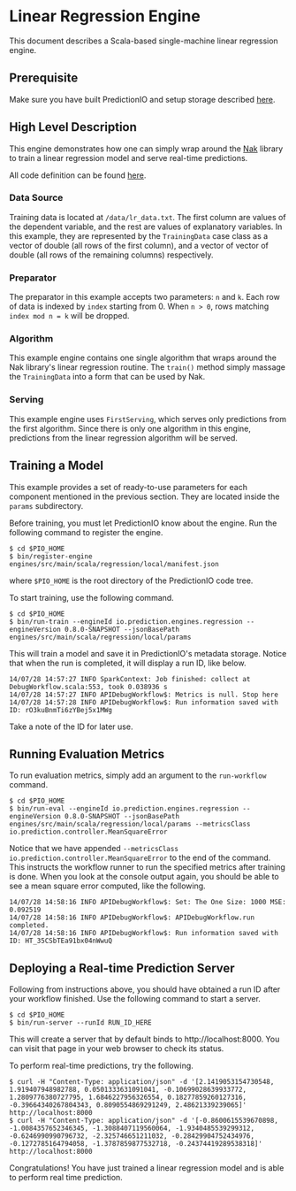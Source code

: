Linear Regression Engine
========================

This document describes a Scala-based single-machine linear regression engine.


Prerequisite
------------

Make sure you have built PredictionIO and setup storage described
[here](/README.md).


High Level Description
----------------------

This engine demonstrates how one can simply wrap around the
[Nak](https://github.com/scalanlp/nak) library to train a linear regression
model and serve real-time predictions.

All code definition can be found [here](Run.scala).


### Data Source

Training data is located at `/data/lr_data.txt`. The first column are values of
the dependent variable, and the rest are values of explanatory variables. In
this example, they are represented by the `TrainingData` case class as a vector
of double (all rows of the first column), and a vector of vector of double (all
rows of the remaining columns) respectively.


### Preparator

The preparator in this example accepts two parameters: `n` and `k`. Each row of
data is indexed by `index` starting from 0. When `n > 0`, rows matching `index
mod n = k` will be dropped.


### Algorithm

This example engine contains one single algorithm that wraps around the Nak
library's linear regression routine. The `train()` method simply massage the
`TrainingData` into a form that can be used by Nak.


### Serving

This example engine uses `FirstServing`, which serves only predictions from the
first algorithm. Since there is only one algorithm in this engine, predictions
from the linear regression algorithm will be served.


Training a Model
----------------

This example provides a set of ready-to-use parameters for each component
mentioned in the previous section. They are located inside the `params`
subdirectory.

Before training, you must let PredictionIO know about the engine. Run the
following command to register the engine.
```
$ cd $PIO_HOME
$ bin/register-engine engines/src/main/scala/regression/local/manifest.json
```
where `$PIO_HOME` is the root directory of the PredictionIO code tree.

To start training, use the following command.
```
$ cd $PIO_HOME
$ bin/run-train --engineId io.prediction.engines.regression --engineVersion 0.8.0-SNAPSHOT --jsonBasePath engines/src/main/scala/regression/local/params
```
This will train a model and save it in PredictionIO's metadata storage. Notice
that when the run is completed, it will display a run ID, like below.
```
14/07/28 14:57:27 INFO SparkContext: Job finished: collect at DebugWorkflow.scala:553, took 0.038936 s
14/07/28 14:57:27 INFO APIDebugWorkflow$: Metrics is null. Stop here
14/07/28 14:57:28 INFO APIDebugWorkflow$: Run information saved with ID: rO3kuBnmTi6zYBej5x1MWg
```
Take a note of the ID
for later use.


Running Evaluation Metrics
--------------------------

To run evaluation metrics, simply add an argument to the `run-workflow` command.
```
$ cd $PIO_HOME
$ bin/run-eval --engineId io.prediction.engines.regression --engineVersion 0.8.0-SNAPSHOT --jsonBasePath engines/src/main/scala/regression/local/params --metricsClass io.prediction.controller.MeanSquareError
```
Notice that we have appended `--metricsClass
io.prediction.controller.MeanSquareError` to the end of the command. This
instructs the workflow runner to run the specified metrics after training is
done. When you look at the console output again, you should be able to see a
mean square error computed, like the following.
```
14/07/28 14:58:16 INFO APIDebugWorkflow$: Set: The One Size: 1000 MSE: 0.092519
14/07/28 14:58:16 INFO APIDebugWorkflow$: APIDebugWorkflow.run completed.
14/07/28 14:58:16 INFO APIDebugWorkflow$: Run information saved with ID: HT_35CSbTEa91bx04nWwuQ
```


Deploying a Real-time Prediction Server
---------------------------------------

Following from instructions above, you should have obtained a run ID after
your workflow finished. Use the following command to start a server.
```
$ cd $PIO_HOME
$ bin/run-server --runId RUN_ID_HERE
```
This will create a server that by default binds to http://localhost:8000. You
can visit that page in your web browser to check its status.

To perform real-time predictions, try the following.
```
$ curl -H "Content-Type: application/json" -d '[2.1419053154730548, 1.919407948982788, 0.0501333631091041, -0.10699028639933772, 1.2809776380727795, 1.6846227956326554, 0.18277859260127316, -0.39664340267804343, 0.8090554869291249, 2.48621339239065]' http://localhost:8000
$ curl -H "Content-Type: application/json" -d '[-0.8600615539670898, -1.0084357652346345, -1.3088407119560064, -1.9340485539299312, -0.6246990990796732, -2.325746651211032, -0.28429904752434976, -0.1272785164794058, -1.3787859877532718, -0.24374419289538318]' http://localhost:8000
```
Congratulations! You have just trained a linear regression model and is able to
perform real time prediction.
